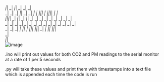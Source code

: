 # 
                                                                                         
   _|_|    _|                  _|_|                          _|  _|    _|                
 _|    _|      _|  _|_|      _|    _|    _|    _|    _|_|_|  _|      _|_|_|_|  _|    _|  
 _|_|_|_|  _|  _|_|          _|  _|_|    _|    _|  _|    _|  _|  _|    _|      _|    _|  
 _|    _|  _|  _|            _|    _|    _|    _|  _|    _|  _|  _|    _|      _|    _|  
 _|    _|  _|  _|              _|_|  _|    _|_|_|    _|_|_|  _|  _|      _|_|    _|_|_|  
                                                                                     _|  
                                                                                 _|_|    
![image](https://user-images.githubusercontent.com/64269332/174765303-dad8c4d0-76ec-48d0-8c84-fe8fc8dc5602.png)

.ino will print out values for both CO2 and PM readings to the serial monitor at a rate of 1 per 5 seconds

.py will take these values and print them with timestamps into a text file which is appended each time the code is run
